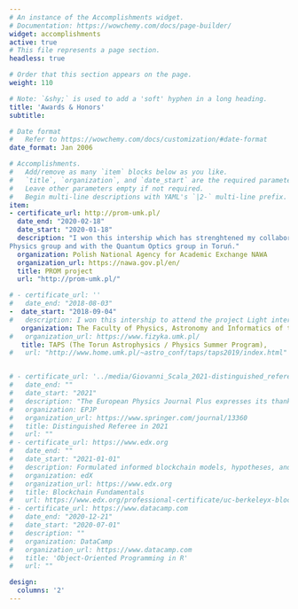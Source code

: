 ```yaml
---
# An instance of the Accomplishments widget.
# Documentation: https://wowchemy.com/docs/page-builder/
widget: accomplishments
active: true
# This file represents a page section.
headless: true

# Order that this section appears on the page.
weight: 110

# Note: `&shy;` is used to add a 'soft' hyphen in a long heading.
title: 'Awards & Honors'
subtitle:

# Date format
#   Refer to https://wowchemy.com/docs/customization/#date-format
date_format: Jan 2006

# Accomplishments.
#   Add/remove as many `item` blocks below as you like.
#   `title`, `organization`, and `date_start` are the required parameters.
#   Leave other parameters empty if not required.
#   Begin multi-line descriptions with YAML's `|2-` multi-line prefix.
item:
- certificate_url: http://prom-umk.pl/
  date_end: "2020-02-18"
  date_start: "2020-01-18"
  description: "I won this intership which has strenghtened my collaboration with the Mathematical
Physics group and with the Quantum Optics group in Toruń."
  organization: Polish National Agency for Academic Exchange NAWA
  organization_url: https://nawa.gov.pl/en/
  title: PROM project
  url: "http://prom-umk.pl/"

# - certificate_url: ''
#   date_end: "2018-08-03"
-  date_start: "2018-09-04"
#   description: I won this intership to attend the project Light interactions to asymmetric quantum systems
   organization: The Faculty of Physics, Astronomy and Informatics of the Nicolaus Copernicus University in Toruń
#   organization_url: https://www.fizyka.umk.pl/
   title: TAPS (The Torun Astrophysics / Physics Summer Program),
#   url: "http://www.home.umk.pl/~astro_conf/taps/taps2019/index.html"


# - certificate_url: '../media/Giovanni_Scala_2021-distinguished_referee_diploma_EPJP.pdf'
#   date_end: ""
#   date_start: "2021"
#   description: "The European Physics Journal Plus expresses its thanks to Giovanni Scala as a Distinguished Referee in 2021"
#   organization: EPJP
#   organization_url: https://www.springer.com/journal/13360
#   title: Distinguished Referee in 2021
#   url: ""
# - certificate_url: https://www.edx.org
#   date_end: ""
#   date_start: "2021-01-01"
#   description: Formulated informed blockchain models, hypotheses, and use cases.
#   organization: edX
#   organization_url: https://www.edx.org
#   title: Blockchain Fundamentals
#   url: https://www.edx.org/professional-certificate/uc-berkeleyx-blockchain-fundamentals
# - certificate_url: https://www.datacamp.com
#   date_end: "2020-12-21"
#   date_start: "2020-07-01"
#   description: ""
#   organization: DataCamp
#   organization_url: https://www.datacamp.com
#   title: 'Object-Oriented Programming in R'
#   url: ""

design:
  columns: '2' 
---
```

